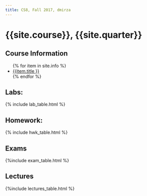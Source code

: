 ```yaml
---
title: CS8, Fall 2017, dmirza
---
```


# {{site.course}}, {{site.quarter}}


<div id="info" data-role="collapsible" data-collapsed="false">
<h2>Course Information</h2>
<ul>
{% for item in site.info %}
<li><a href="{{item.url}}"  data-ajax="false">{{item.title }}</a></li>
{% endfor %}
</ul>
</div>

<div data-role="collapsible" data-collapsed="false">
<h2 id="labs">Labs:</h2>
{% include lab_table.html %}
</div>


<div data-role="collapsible" data-collapsed="false">
<h2 id="homework">Homework:</h2>
{% include hwk_table.html %}
</div>

<div data-role="collapsible" data-collapsed="false">
<h2 id="exams">Exams</h2>
{%include exam_table.html %}
</div>

<div data-role="collapsible" data-collapsed="false">
<h2 id="teams">Lectures</h2>
{%include lectures_table.html %}
</div>
